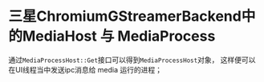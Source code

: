# 三星ChromiumGStreamerBackend中的MediaHost 与 MediaProcess


通过`MediaProcessHost::Get`接口可以得到`MediaProcessHost`对象， 这样便可以在UI线程当中发送ipc消息给 media 运行的进程；